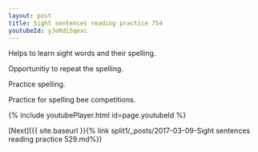 ```yaml
---
layout: post
title: Sight sentences reading practice 754
youtubeId: yJeRdiSqexc
---
```

 
 
Helps to learn sight words and their spelling.

Opportunitiy to repeat the spelling. 

Practice spelling. 
 
Practice for spelling bee competitions. 
 
{% include youtubePlayer.html id=page.youtubeId %}
 
 

[Next]({{ site.baseurl }}{% link  split1/_posts/2017-03-09-Sight sentences reading practice 529.md%})
 
